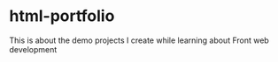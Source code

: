 # html-portfolio
This is about the demo projects I create while learning about Front web development
